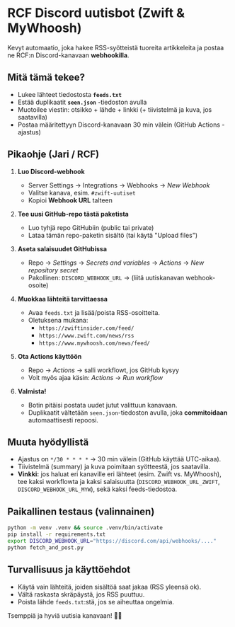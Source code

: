 # RCF Discord uutisbot (Zwift & MyWhoosh)

Kevyt automaatio, joka hakee RSS-syötteistä tuoreita artikkeleita ja postaa ne RCF:n Discord-kanavaan **webhookilla**.

## Mitä tämä tekee?
- Lukee lähteet tiedostosta **`feeds.txt`**
- Estää duplikaatit **`seen.json`** -tiedoston avulla
- Muotoilee viestin: otsikko + lähde + linkki (+ tiivistelmä ja kuva, jos saatavilla)
- Postaa määritettyyn Discord-kanavaan 30 min välein (GitHub Actions -ajastus)

## Pikaohje (Jari / RCF)
1. **Luo Discord-webhook**
   - Server Settings → Integrations → Webhooks → *New Webhook*
   - Valitse kanava, esim. `#zwift-uutiset`
   - Kopioi **Webhook URL** talteen

2. **Tee uusi GitHub-repo tästä paketista**
   - Luo tyhjä repo GitHubiin (public tai private)
   - Lataa tämän repo-paketin sisältö (tai käytä "Upload files")

3. **Aseta salaisuudet GitHubissa**
   - Repo → *Settings* → *Secrets and variables* → *Actions* → *New repository secret*
   - Pakollinen: `DISCORD_WEBHOOK_URL` → (liitä uutiskanavan webhook-osoite)

4. **Muokkaa lähteitä tarvittaessa**
   - Avaa `feeds.txt` ja lisää/poista RSS-osoitteita.
   - Oletuksena mukana:
     - `https://zwiftinsider.com/feed/`
     - `https://www.zwift.com/news/rss`
     - `https://www.mywhoosh.com/news/feed/`

5. **Ota Actions käyttöön**
   - Repo → *Actions* → salli workflowt, jos GitHub kysyy
   - Voit myös ajaa käsin: *Actions* → *Run workflow*

6. **Valmista!**
   - Botin pitäisi postata uudet jutut valittuun kanavaan.
   - Duplikaatit vältetään `seen.json`-tiedoston avulla, joka **commitoidaan** automaattisesti repoosi.

## Muuta hyödyllistä
- Ajastus on `*/30 * * * *` → 30 min välein (GitHub käyttää UTC-aikaa).
- Tiivistelmä (summary) ja kuva poimitaan syötteestä, jos saatavilla.
- **Vinkki:** jos haluat eri kanaville eri lähteet (esim. Zwift vs. MyWhoosh), tee kaksi workflowta ja kaksi salaisuutta (`DISCORD_WEBHOOK_URL_ZWIFT`, `DISCORD_WEBHOOK_URL_MYW`), sekä kaksi feeds-tiedostoa.

## Paikallinen testaus (valinnainen)
```bash
python -m venv .venv && source .venv/bin/activate
pip install -r requirements.txt
export DISCORD_WEBHOOK_URL="https://discord.com/api/webhooks/...."
python fetch_and_post.py
```

## Turvallisuus ja käyttöehdot
- Käytä vain lähteitä, joiden sisältöä saat jakaa (RSS yleensä ok).
- Vältä raskasta skräpäystä, jos RSS puuttuu.
- Poista lähde `feeds.txt`:stä, jos se aiheuttaa ongelmia.

Tsemppiä ja hyviä uutisia kanavaan! 🚴‍♂️
